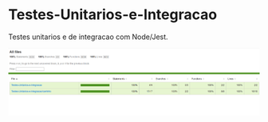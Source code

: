 # Testes-Unitarios-e-Integracao

Testes unitarios e de integracao com Node/Jest.

![Alt text](img1.png)
